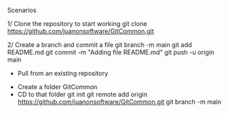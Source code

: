 Scenarios

1/ Clone the repository to start working
git clone https://github.com/juanonsoftware/GitCommon.git

2/ Create a branch and commit a file
git branch -m main
git add README.md
git commit -m "Adding file README.md"
git push -u origin main

* Pull from an existing repository
- Create a folder GitCommon
- CD to that folder
git init
git remote add origin https://github.com/juanonsoftware/GitCommon.git
git branch -m main
